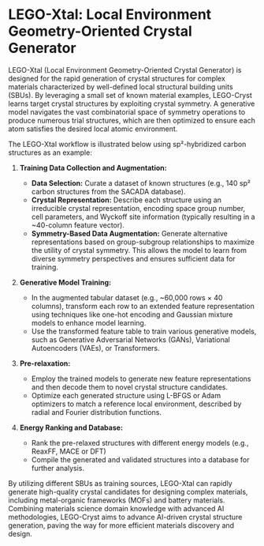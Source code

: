 # LEGO-Xtal: Local Environment Geometry-Oriented Crystal Generator

LEGO-Xtal (Local Environment Geometry-Oriented Crystal Generator) is designed for the rapid generation of crystal structures for complex materials characterized by well-defined local structural building units (SBUs). By leveraging a small set of known material examples, LEGO-Cryst learns target crystal structures by exploiting crystal symmetry. A generative model navigates the vast combinatorial space of symmetry operations to produce numerous trial structures, which are then optimized to ensure each atom satisfies the desired local atomic environment.

The LEGO-Xtal workflow is illustrated below using sp²-hybridized carbon structures as an example:

1.  **Training Data Collection and Augmentation:**
    *   **Data Selection:** Curate a dataset of known structures (e.g., 140 sp² carbon structures from the SACADA database).
    *   **Crystal Representation:** Describe each structure using an irreducible crystal representation, encoding space group number, cell parameters, and Wyckoff site information (typically resulting in a ~40-column feature vector).
    *   **Symmetry-Based Data Augmentation:** Generate alternative representations based on group-subgroup relationships to maximize the utility of crystal symmetry. This allows the model to learn from diverse symmetry perspectives and ensures sufficient data for training.

2.  **Generative Model Training:**
    *   In the augmented tabular dataset (e.g., ~60,000 rows × 40 columns), transform each row to an extended feature representation using techniques like one-hot encoding and Gaussian mixture models to enhance model learning.
    *   Use the transformed feature table to train various generative models, such as Generative Adversarial Networks (GANs), Variational Autoencoders (VAEs), or Transformers.

3.  **Pre-relaxation:**
    *   Employ the trained models to generate new feature representations and then decode them to novel crystal structure candidates.
    *   Optimize each generated structure using L-BFGS or Adam optimizers to match a reference local environment, described by radial and Fourier distribution functions.

6.  **Energy Ranking and Database:**
    *   Rank the pre-relaxed structures with different energy models (e.g., ReaxFF, MACE or DFT)
    *   Compile the generated and validated structures into a database for further analysis.

By utilizing different SBUs as training sources, LEGO-Xtal can rapidly generate high-quality crystal candidates for designing complex materials, including metal-organic frameworks (MOFs) and battery materials. Combining materials science domain knowledge with advanced AI methodologies, LEGO-Cryst aims to advance AI-driven crystal structure generation, paving the way for more efficient materials discovery and design.
